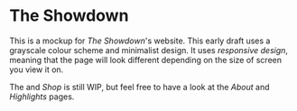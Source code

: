 # The Showdown

This is a mockup for *The Showdown*'s website. This early draft uses a grayscale colour scheme and minimalist design. It uses *responsive design*, meaning that the page will look different depending on the size of screen you view it on.

The and *Shop* is still WIP, but feel free to have a look at the *About* and *Highlights* pages.
